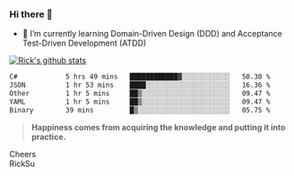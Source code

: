### Hi there 👋

<!--
**ricksu978/ricksu978** is a ✨ _special_ ✨ repository because its `README.md` (this file) appears on your GitHub profile.

Here are some ideas to get you started:

- 🔭 I’m currently working on ...
-->
- 🌱 I’m currently learning Domain-Driven Design (DDD) and Acceptance Test-Driven Development (ATDD)
<!--
- 👯 I’m looking to collaborate on ...
- 🤔 I’m looking for help with ...
- 💬 Ask me about ...
- 📫 How to reach me: ...
- 😄 Pronouns: ...
- ⚡ Fun fact: ...
-->
[![Rick's github stats](https://github-readme-stats.vercel.app/api?username=ricksu978&theme=dark)](https://github.com/ricksu978/ricksu978)

<!--START_SECTION:waka-->

```txt
C#            5 hrs 49 mins   ████████████▓░░░░░░░░░░░░   50.30 %
JSON          1 hr 53 mins    ████░░░░░░░░░░░░░░░░░░░░░   16.36 %
Other         1 hr 5 mins     ██▒░░░░░░░░░░░░░░░░░░░░░░   09.47 %
YAML          1 hr 5 mins     ██▒░░░░░░░░░░░░░░░░░░░░░░   09.47 %
Binary        39 mins         █▒░░░░░░░░░░░░░░░░░░░░░░░   05.75 %
```

<!--END_SECTION:waka-->

> **Happiness comes from acquiring the knowledge and putting it into practice.**

Cheers  
RickSu 

